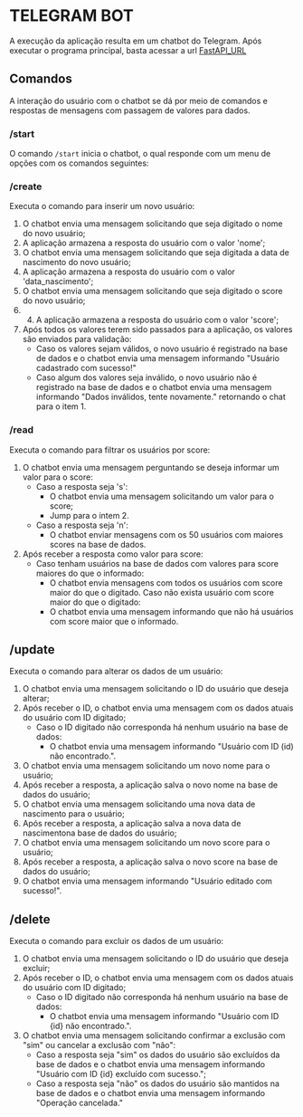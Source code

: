 # TELEGRAM BOT
A execução da aplicação resulta em um chatbot do Telegram.
Após executar o programa principal, basta acessar a url [FastAPI_URL](https://t.me/ScoreitorBot)

## Comandos
A interação do usuário com o chatbot se dá por meio de comandos e respostas de mensagens com passagem de valores para dados.

### /start
O comando `/start` inicia o chatbot, o qual responde com um menu de opções com os comandos seguintes:

### /create
Executa o comando para inserir um novo usuário:
1. O chatbot envia uma mensagem solicitando que seja digitado o nome do novo usuário;
2. A aplicação armazena a resposta do usuário com o valor 'nome';
3. O chatbot envia uma mensagem solicitando que seja digitada a data de nascimento do novo usuário;
4. A aplicação armazena a resposta do usuário com o valor 'data_nascimento';
5. O chatbot envia uma mensagem solicitando que seja digitado o score do novo usuário;
6. 4. A aplicação armazena a resposta do usuário com o valor 'score';
7. Após todos os valores terem sido passados para a aplicação, os valores são enviados para validação:
    * Caso os valores sejam válidos, o novo usuário é registrado na base de dados e o chatbot envia uma mensagem informando "Usuário cadastrado com sucesso!"
    * Caso algum dos valores seja inválido, o novo usuário não é registrado na base de dados e o chatbot envia uma mensagem informando "Dados inválidos, tente novamente." retornando o chat para o item 1.

### /read
Executa o comando para filtrar os usuários por score:
1. O chatbot envia uma mensagem perguntando se deseja informar um valor para o score:
    * Caso a resposta seja 's':
        * O chatbot envia uma mensagem solicitando um valor para o score;
        * Jump para o intem 2.
    * Caso a resposta seja 'n':
        * O chatbot enviar mensagens com os 50 usuários com maiores scores na base de dados.
2. Após receber a resposta como valor para score:
    * Caso tenham usuários na base de dados com valores para score maiores do que o informado:
        * O chatbot envia mensagens com todos os usuários com score maior do que o digitado.
    Caso não exista usuário com score maior do que o digitado:
        * O chatbot envia uma mensagem informando que não há usuários com score maior que o informado.

## /update
Executa o comando para alterar os dados de um usuário:
1. O chatbot envia uma mensagem solicitando o ID do usuário que deseja alterar;
2. Após receber o ID, o chatbot envia uma mensagem com os dados atuais do usuário com ID digitado;
    * Caso o ID digitado não corresponda há nenhum usuário na base de dados:
        * O chatbot envia uma mensagem informando "Usuário com ID (id) não encontrado.".
3. O chatbot envia uma mensagem solicitando um novo nome para o usuário;
4. Após receber a resposta, a aplicação salva o novo nome na base de dados do usuário;
5. O chatbot envia uma mensagem solicitando uma nova data de nascimento para o usuário;
6. Após receber a resposta, a aplicação salva a nova data de nascimentona base de dados do usuário;
7. O chatbot envia uma mensagem solicitando um novo score para o usuário;
8. Após receber a resposta, a aplicação salva o novo score na base de dados do usuário;
9. O chatbot envia uma mensagem informando "Usuário editado com sucesso!".


## /delete
Executa o comando para excluir os dados de um usuário:
1. O chatbot envia uma mensagem solicitando o ID do usuário que deseja excluir;
2. Após receber o ID, o chatbot envia uma mensagem com os dados atuais do usuário com ID digitado;
    * Caso o ID digitado não corresponda há nenhum usuário na base de dados:
        * O chatbot envia uma mensagem informando "Usuário com ID {id} não encontrado.".
3. O chatbot envia uma mensagem solicitando confirmar a exclusão com "sim" ou cancelar a exclusão com "não":
    * Caso a resposta seja "sim" os dados do usuário são excluídos da base de dados e o chatbot envia uma mensagem informando "Usuário com ID {id} excluído com sucesso.";
    * Caso a resposta seja "não" os dados do usuário são mantidos na base de dados e o chatbot envia uma mensagem informando "Operação cancelada."